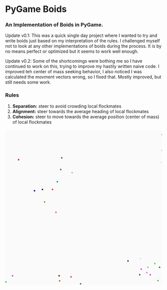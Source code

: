 # PyGame Boids
### An Implementation of Boids in PyGame. 

Update v0.1: This was a quick single day project where I wanted to try and write boids just based on my interpretation of the rules. I challenged myself not to look at any other implementations of boids during the process. It is by no means perfect or optimized but it seems to work well enough.

Update v0.2: Some of the shortcomings were bothing me so I have continued to work on this, trying to improve my hastily written naive code. I improved teh center of mass seeking behavior, I also noticed I was calculated the movment vectors wrong, so I fixed that. Mostly improved, but still needs some work.

### Rules
1. **Separation:** steer to avoid crowding local flockmates
2. **Alignment:** steer towards the average heading of local flockmates
3. **Cohesion:** steer to move towards the average position (center of mass) of local flockmates

![Boids](./boids.gif)